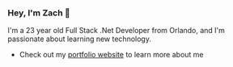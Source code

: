 ### Hey, I'm Zach 👋 

I'm a 23 year old Full Stack .Net Developer from Orlando, and I'm passionate about learning new technology.

* Check out my [portfolio website](https://zach-bray-portfolio.azurewebsites.net/ "website") to learn more about me

<!--
**zachbray9/zachbray9** is a ✨ _special_ ✨ repository because its `README.md` (this file) appears on your GitHub profile.

Here are some ideas to get you started:

- 🔭 I’m currently working on ...
- 🌱 I’m currently learning ...
- 👯 I’m looking to collaborate on ...
- 🤔 I’m looking for help with ...
- 💬 Ask me about ...
- 📫 How to reach me: ...
- 😄 Pronouns: ...
- ⚡ Fun fact: ...
-->

